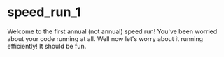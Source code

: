 # speed_run_1

Welcome to the first annual (not annual) speed run! You've been worried about your code running at all. Well now let's worry about it running efficiently! It should be fun. 